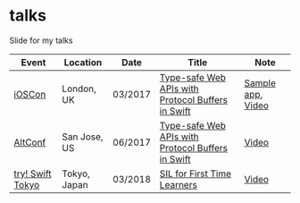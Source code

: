 # talks
Slide for my talks

| Event | Location | Date | Title | Note |
|-------|----------|------|-------|------|
| [iOSCon](https://skillsmatter.com/conferences/8180-ioscon-2017-the-conference-for-ios-and-swift-developers) | London, UK | 03/2017 | [Type-safe Web APIs with Protocol Buffers in Swift](https://www.slideshare.net/kitasuke/typesafe-web-apis-with-protocol-buffers-in-swift) | [Sample app](https://github.com/kitasuke/SwiftProtobufSample), [Video](https://skillsmatter.com/skillscasts/9577-type-safe-web-apis-with-protocol-buffers-in-swift?utm_content=social-ylile&utm_medium=social&utm_source=SocialMedia&utm_campaign=SocialPilot) |
| [AltConf](http://altconf.com) | San Jose, US | 06/2017 | [Type-safe Web APIs with Protocol Buffers in Swift](https://www.slideshare.net/kitasuke/typesafe-web-apis-with-protocol-buffers-in-swift-at-altconf) | [Video](https://academy.realm.io/posts/altconf-2017-yusuke-kita-type-safe-web-apis-protocol-buffers-swift/) |
| [try! Swift Tokyo](https://www.tryswift.co/events/2018/tokyo/en/) | Tokyo, Japan | 03/2018 | [SIL for First Time Learners](https://www.slideshare.net/kitasuke/sil-for-first-time-leaners) | [Video](https://www.youtube.com/watch?v=sT0SNp-Tw-8&t=32s) |
